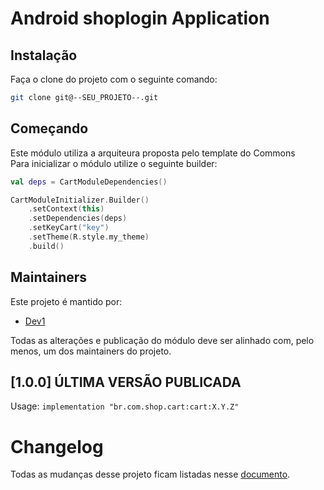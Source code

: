 # Android shoplogin Application

## Instalação

Faça o clone do projeto com o seguinte comando:
```bash
git clone git@--SEU_PROJETO--.git
```

## Começando

Este módulo utiliza a arquiteura proposta pelo template do Commons<br>
Para inicializar o módulo utilize o seguinte builder:

```kotlin
val deps = CartModuleDependencies()

CartModuleInitializer.Builder()
    .setContext(this)
    .setDependencies(deps)
    .setKeyCart("key")
    .setTheme(R.style.my_theme)
    .build()
```

## Maintainers

Este projeto é mantido por:
* [Dev1](http://github.com/dev1)

Todas as alterações e publicação do módulo deve ser alinhado com, pelo menos, um dos maintainers do projeto.

## [1.0.0] ÚLTIMA VERSÃO PUBLICADA

Usage:
`implementation "br.com.shop.cart:cart:X.Y.Z"`

# Changelog

Todas as mudanças desse projeto ficam listadas nesse [documento](CHANGELOG.md).
